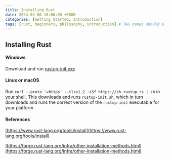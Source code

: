 ```yaml
---
title: Installing Rust
date: 2024-03-06 18:06:08 +0000
categories: [Getting Started, Introduction]
tags: [rust, beginners, philosophy, introduction] # TAG names should always be lowercase
---
```


## Installing Rust

#### Windows

Download and run [rustup-init.exe](https://static.rust-lang.org/rustup/dist/i686-pc-windows-gnu/rustup-init.exe)

#### Linux or macOS

Run `curl --proto '=https' --tlsv1.2 -sSf https://sh.rustup.rs | sh` in your shell. This downloads and runs `rustup-init.sh`, which in turn downloads and runs the correct version of the `rustup-init` executable for your platform

#### References

[https://www.rust-lang.org/tools/install](https://www.rust-lang.org/tools/install)

[https://forge.rust-lang.org/infra/other-installation-methods.html](https://forge.rust-lang.org/infra/other-installation-methods.html)
